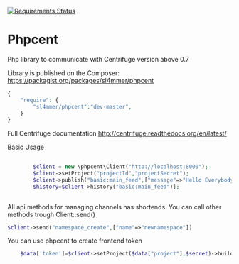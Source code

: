 [![Requirements Status](https://requires.io/github/SmartCrowd/phpcent/requirements.svg?branch=master)](https://requires.io/github/SmartCrowd/phpcent/requirements/?branch=master)

Phpcent
========

Php library to communicate with Centrifuge version above 0.7

Library is published on the Composer: https://packagist.org/packages/sl4mmer/phpcent
```php
{
    "require": {
        "sl4mmer/phpcent":"dev-master",
    }
}
```

Full Centrifuge documentation http://centrifuge.readthedocs.org/en/latest/		

Basic Usage


```php
        
        $client = new \phpcent\Client("http://localhost:8000");
        $client->setProject("projectId","projectSecret");
        $client->publish("basic:main_feed",["message"=>"Hello Everybody"]);
        $history=$client->history("basic:main_feed")];
        
```
All api methods for managing channels has shortends. You can call other methods trough Client::send()
```php
$client->send("namespace_create",["name"=>"newnamespace"])
```

You can use phpcent to create frontend token

```php
	$data['token']=$client->setProject($data["project"],$secret)->buildSign($data["user"].$data["timestamp"]);         
```

        


